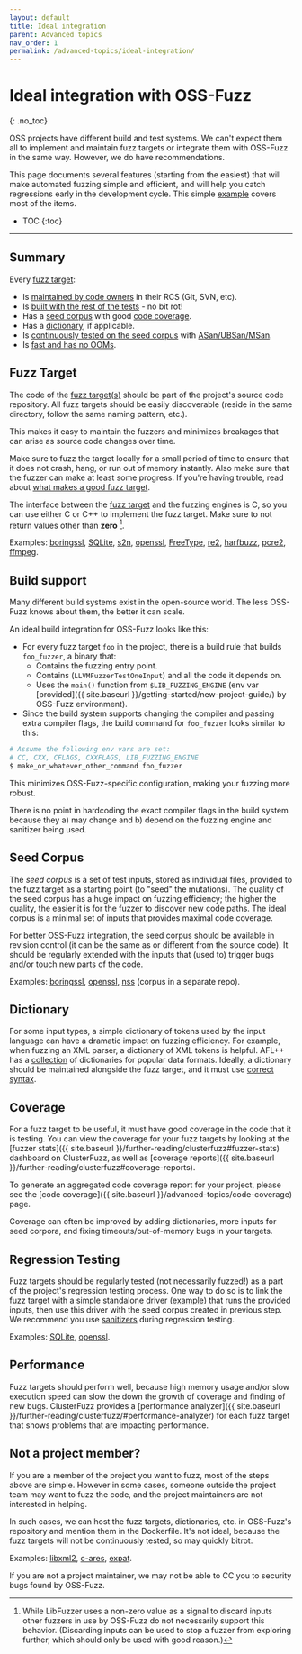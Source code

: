 ```yaml
---
layout: default
title: Ideal integration
parent: Advanced topics
nav_order: 1
permalink: /advanced-topics/ideal-integration/
---
```


# Ideal integration with OSS-Fuzz
{: .no_toc}

OSS projects have different build and test systems. We can't expect them all to
implement and maintain fuzz targets or integrate them with OSS-Fuzz in the same
way. However, we do have recommendations.

This page documents several features (starting from the easiest) that will make
automated fuzzing simple and efficient, and will help you catch regressions
early in the development cycle. This simple
[example](https://github.com/google/oss-fuzz/tree/master/projects/example/my-api-repo)
covers most of the items. 

- TOC
{:toc}
---

## Summary

Every [fuzz target](https://llvm.org/docs/LibFuzzer.html#fuzz-target):
* Is [maintained by code owners](#fuzz-target) in their RCS (Git, SVN, etc).
* Is [built with the rest of the tests](#build-support) - no bit rot! 
* Has a [seed corpus](#seed-corpus) with good [code coverage](#coverage).
* Has a [dictionary](#dictionary), if applicable.
* Is [continuously tested on the seed corpus](#regression-testing) with
  [ASan/UBSan/MSan](https://github.com/google/sanitizers).
* Is [fast and has no OOMs](#performance).

## Fuzz Target

The code of the [fuzz target(s)](https://llvm.org/docs/LibFuzzer.html#fuzz-target) should be
part of the project's source code repository.  All fuzz targets should be easily
discoverable (reside in the same directory, follow the same naming pattern,
etc.). 

This makes it easy to maintain the fuzzers and minimizes breakages that can
arise as source code changes over time.

Make sure to fuzz the target locally for a small period of time to ensure that 
it does not crash, hang, or run out of memory instantly. Also make sure that the fuzzer can
make at least some progress. If you're having trouble, read about [what makes a good fuzz
target](https://github.com/google/fuzzing/blob/master/docs/good-fuzz-target.md).

The interface between the [fuzz target](https://llvm.org/docs/LibFuzzer.html#fuzz-target)
and the fuzzing engines is C, so you can use either C or C++ to implement the
fuzz target. Make sure to not return values other than **zero** [^1].

Examples: 
[boringssl](https://github.com/google/boringssl/tree/master/fuzz),
[SQLite](https://www.sqlite.org/src/artifact/ad79e867fb504338),
[s2n](https://github.com/awslabs/s2n/tree/master/tests/fuzz),
[openssl](https://github.com/openssl/openssl/tree/master/fuzz),
[FreeType](http://git.savannah.gnu.org/cgit/freetype/freetype2.git/tree/src/tools/ftfuzzer),
[re2](https://github.com/google/re2/tree/master/re2/fuzzing),
[harfbuzz](https://github.com/behdad/harfbuzz/tree/master/test/fuzzing),
[pcre2](https://vcs.pcre.org/pcre2/code/trunk/src/pcre2_fuzzsupport.c?view=markup),
[ffmpeg](https://github.com/FFmpeg/FFmpeg/blob/master/tools/target_dec_fuzzer.c).

[^1]: While LibFuzzer uses a non-zero value as a signal to discard inputs other fuzzers in
use by OSS-Fuzz do not necessarily support this behavior. (Discarding inputs can be used
to stop a fuzzer from exploring further, which should only be used with good reason.)

## Build support

Many different build systems exist in the open-source world. The less OSS-Fuzz
knows about them, the better it can scale.

An ideal build integration for OSS-Fuzz looks like this:
* For every fuzz target `foo` in the project, there is a build rule that
builds `foo_fuzzer`, a binary that: 
	* Contains the fuzzing entry point.
	* Contains (`LLVMFuzzerTestOneInput`) and all the code it depends on.
	* Uses the `main()` function from `$LIB_FUZZING_ENGINE` (env var [provided]({{ site.baseurl }}/getting-started/new-project-guide/) by OSS-Fuzz environment).
* Since the build system supports changing the compiler and passing extra compiler
flags, the build command for `foo_fuzzer` looks similar to this:

```bash
# Assume the following env vars are set:
# CC, CXX, CFLAGS, CXXFLAGS, LIB_FUZZING_ENGINE
$ make_or_whatever_other_command foo_fuzzer
```

This minimizes OSS-Fuzz-specific configuration, making your fuzzing more robust.

There is no point in hardcoding the exact compiler flags in the build system
because they a) may change and b) depend on the fuzzing engine and sanitizer
being used.

## Seed Corpus

The *seed corpus* is a set of test inputs, stored as individual files, provided
to the fuzz target as a starting point (to "seed" the mutations). The quality of
the seed corpus has a huge impact on fuzzing efficiency; the higher the quality,
the easier it is for the fuzzer to discover new code paths. The ideal corpus is
a minimal set of inputs that provides maximal code coverage. 

For better OSS-Fuzz integration,  the seed corpus should be available in
revision control (it can be the same as or different from the source code). It
should be regularly extended with the inputs that (used to) trigger bugs and/or
touch new parts of the code. 

Examples: 
[boringssl](https://github.com/google/boringssl/tree/master/fuzz),
[openssl](https://github.com/openssl/openssl/tree/master/fuzz),
[nss](https://github.com/mozilla/nss-fuzzing-corpus) (corpus in a separate repo).

## Dictionary

For some input types, a simple dictionary of tokens used by the input language
can have a dramatic impact on fuzzing efficiency.  For example, when fuzzing an
XML parser, a dictionary of XML tokens is helpful. AFL++ has a
[collection](https://github.com/AFLplusplus/AFLplusplus/tree/master/dictionaries)
of dictionaries for popular data formats. Ideally, a dictionary should be
maintained alongside the fuzz target, and it must use [correct
syntax](https://llvm.org/docs/LibFuzzer.html#dictionaries).

## Coverage

For a fuzz target to be useful, it must have good coverage in the code that it
is testing. You can view the coverage for your fuzz targets by looking at the
[fuzzer stats]({{ site.baseurl }}/further-reading/clusterfuzz#fuzzer-stats)
dashboard on ClusterFuzz, as well as [coverage reports]({{ site.baseurl
}}/further-reading/clusterfuzz#coverage-reports).

To generate an aggregated code coverage report for your project, please see the
[code coverage]({{ site.baseurl }}/advanced-topics/code-coverage) page.

Coverage can often be improved by adding dictionaries, more inputs for seed
corpora, and fixing timeouts/out-of-memory bugs in your targets.

## Regression Testing

Fuzz targets should be regularly tested (not necessarily fuzzed!) as a part of
the project's regression testing process. One way to do so is to link the fuzz
target with a simple standalone driver
([example](https://github.com/llvm-mirror/compiler-rt/tree/master/lib/fuzzer/standalone))
that runs the provided inputs, then use this driver with the seed corpus created
in previous step. We recommend you use
[sanitizers](https://github.com/google/sanitizers) during regression testing.

Examples: [SQLite](https://www.sqlite.org/src/artifact/d9f1a6f43e7bab45),
[openssl](https://github.com/openssl/openssl/blob/master/fuzz/test-corpus.c).

## Performance

Fuzz targets should perform well, because high memory usage and/or slow
execution speed can slow the down the growth of coverage and finding of new
bugs. ClusterFuzz provides a [performance analyzer]({{ site.baseurl
}}/further-reading/clusterfuzz/#performance-analyzer) for each fuzz target that
shows problems that are impacting performance.

## Not a project member?

If you are a member of the project you want to fuzz, most of the steps above are
simple. However in some cases, someone outside the project team may want to fuzz
the code, and the project maintainers are not interested in helping.

In such cases, we can host the fuzz targets, dictionaries, etc. in OSS-Fuzz's 
repository and mention them in the Dockerfile. It's not ideal, because the fuzz
targets will not be continuously tested, so may quickly bitrot.

Examples: [libxml2](https://github.com/google/oss-fuzz/tree/master/projects/libxml2),
[c-ares](https://github.com/google/oss-fuzz/tree/master/projects/c-ares), [expat](https://github.com/google/oss-fuzz/tree/master/projects/expat).

If you are not a project maintainer, we may not be able to CC you to security
bugs found by OSS-Fuzz.
